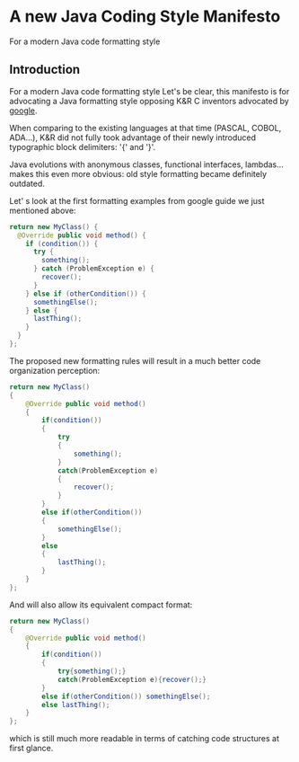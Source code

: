 # A new Java Coding Style Manifesto
For a modern Java code formatting style

## Introduction
For a modern Java code formatting style
Let's be clear, this manifesto is for advocating a Java formatting style opposing K&R C inventors advocated by [google](https://google.github.io/styleguide/javaguide.html).

When comparing to the existing languages at that time (PASCAL, COBOL, ADA...), K&R did not fully took advantage of their newly introduced typographic block delimiters: '{' and '}'.

Java evolutions with anonymous classes, functional interfaces, lambdas... makes this even more obvious: old style formatting became definitely outdated.

Let' s look at the first formatting examples from google guide we just mentioned above:

```java
return new MyClass() {
  @Override public void method() {
    if (condition()) {
      try {
        something();
      } catch (ProblemException e) {
        recover();
      }
    } else if (otherCondition()) {
      somethingElse();
    } else {
      lastThing();
    }
  }
};
```
The proposed new formatting rules will result in a much better code organization perception:

```java
return new MyClass() 
{
    @Override public void method() 
    {
        if(condition()) 
        {
            try 
            {
                something();
            } 
            catch(ProblemException e) 
            {
                recover();
            }
        } 
        else if(otherCondition()) 
        {
            somethingElse();
        } 
        else 
        {
            lastThing();
        }
    }
};
```
And will also allow its equivalent compact format:

```java
return new MyClass() 
{
    @Override public void method() 
    {
        if(condition()) 
        {
            try{something();} 
            catch(ProblemException e){recover();}
        } 
        else if(otherCondition()) somethingElse();
        else lastThing();
    }
};
```
which is still much more readable in terms of catching code structures at first glance.
